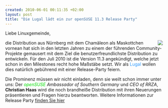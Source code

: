 ```yaml
--- 
created: 2010-06-01 00:11:35 +02:00
layout: post
title: "Die Lugal lädt ein zur openSUSE 11.3 Release Party"
---
```

Liebe Linuxgemeinde,
<div style="float:right"><a href="http://en.opensuse.org/openSUSE_11.3"><img src="http://counter.opensuse.org/11.3/small" border="0"/></a></div>
die Distribution aus Nürnberg mit dem Chamäleon als Maskottchen vornean hat sich in den letzten Jahren zu einem der führenden Community-Projekte gemausert mit dem Ziel die benutzerfreundlichste Distribution zu entwickeln.
Für den Juli 2010 ist die Version 11.3 angekündigt, welche jetzt schon in den Milestones recht hohe Maßstäbe setzt.
Wir als <span style="color:#2E9AFE">Lugal</span> wollen dies natürlich gebührend mit einer Release-Party feiern.

Die Prominenz müssen wir nicht einladen, denn sie weilt schon immer unter uns:
Der <i><span style="color:#01DF01">openSUSE</span> Ambassador of Southern Germany</i> und <i>CEO of RRZA</i>, <b>Christian Haas</b> wird die noch brandheiße Distribution mit ihren Neuerungen präsentieren und Fragen hierzu beantworten.
Weitere Informationen zur Release Party <a href="/node/54">finden Sie hier</a>
